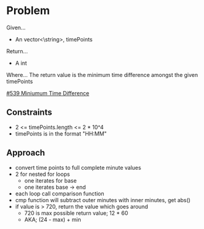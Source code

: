 
# Problem
Given...
- An vector<\string>, timePoints

Return...
- A int

Where...
The return value is the minimum time difference amongst the given timePoints

[\#539 Miniumum Time Difference](https://leetcode.com/problems/minimum-time-difference/description/?envType=daily-question&envId=2024-09-16)

## Constraints
- 2 <= timePoints.length <= 2 * 10^4
- timePoints is in the format "HH:MM"

## Approach
- convert time points to full complete minute values
- 2 for nested for loops
    - one iterates for base
    - one iterates base -> end
- each loop call comparison function
- cmp function will subtract outer minutes with inner minutes, get abs()
- if value is > 720, return the value which goes around
    - 720 is max possible return value; 12 * 60
    - AKA; (24 - max) + min

